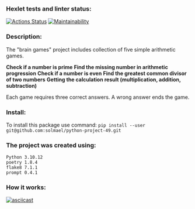### Hexlet tests and linter status:
[![Actions Status](https://github.com/solmael/python-project-49/actions/workflows/hexlet-check.yml/badge.svg)](https://github.com/solmael/python-project-49/actions)
[![Maintainability](https://api.codeclimate.com/v1/badges/bb155aaf31ef52fee4b8/maintainability)](https://codeclimate.com/github/solmael/python-project-49/maintainability)
### Description:
The "brain games" project includes collection of five simple arithmetic games.

**Check if a number is prime**
__Find the missing number in arithmetic progression__
**Check if a number is even**
__Find the greatest common divisor of two numbers__
**Getting the calculation result (multiplication, addition, subtraction)**

Each game requires three correct answers. A wrong answer ends the game.

### Install:
To install this package use command: ``` pip install --user git@github.com:solmael/python-project-49.git ```


### The project was created using:
	Python 3.10.12
	poetry 1.8.4
	flake8 7.1.1
	prompt 0.4.1

### How it works:
[![asciicast](https://asciinema.org/a/i7vmSDg301PheaYLXeG8WKmYU.svg)](https://asciinema.org/a/i7vmSDg301PheaYLXeG8WKmYU)
